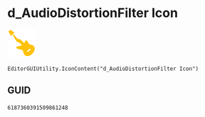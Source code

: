 # d_AudioDistortionFilter Icon
![](/img/d_AudioDistortionFilter%20Icon.png)

``` CSharp
EditorGUIUtility.IconContent("d_AudioDistortionFilter Icon")
```
## GUID
```
6187360391509861248
```
